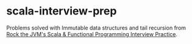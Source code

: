 # scala-interview-prep
Problems solved with Immutable data structures and tail recursion from [Rock the JVM's Scala & Functional Programming Interview Practice](https://rockthejvm.com/p/scala-functional-programming-interview-practice).
